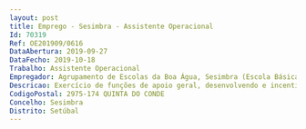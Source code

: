 ```yaml
--- 
layout: post
title: Emprego - Sesimbra - Assistente Operacional
Id: 70319
Ref: OE201909/0616
DataAbertura: 2019-09-27
DataFecho: 2019-10-18
Trabalho: Assistente Operacional
Empregador: Agrupamento de Escolas da Boa Água, Sesimbra (Escola Básica da Boa Água, Quinta do Conde, Sesimbra - Sede)
Descricao: Exercício de funções de apoio geral, desenvolvendo e incentivando o respeito e apreço pelo estabelecimento de educação e pelo trabalho nele deve ser efectuado, competindo lhe, designadamente, as seguintes atribuições a) Participar com os docentes no acompanhamento das crianças e jovens durante o período de funcionamento da escola com vista a assegurar um bom ambiente educativo b) Exercer as tarefas de atendimento e encaminhamento dos utilizadores das escolas e controlar as entradas e saídas da escola c) Providenciar a limpeza, arrumação, conservação e boa utilização das instalações, bem como do material e equipamento didáctico e informático necessário ao desenvolvimento do processo educativo d) Cooperar nas actividades que visem a segurança de crianças e jovens na escola  e) Zelar pela conservação dos equipamentos 
CodigoPostal: 2975-174 QUINTA DO CONDE
Concelho: Sesimbra
Distrito: Setúbal
--- 
```

